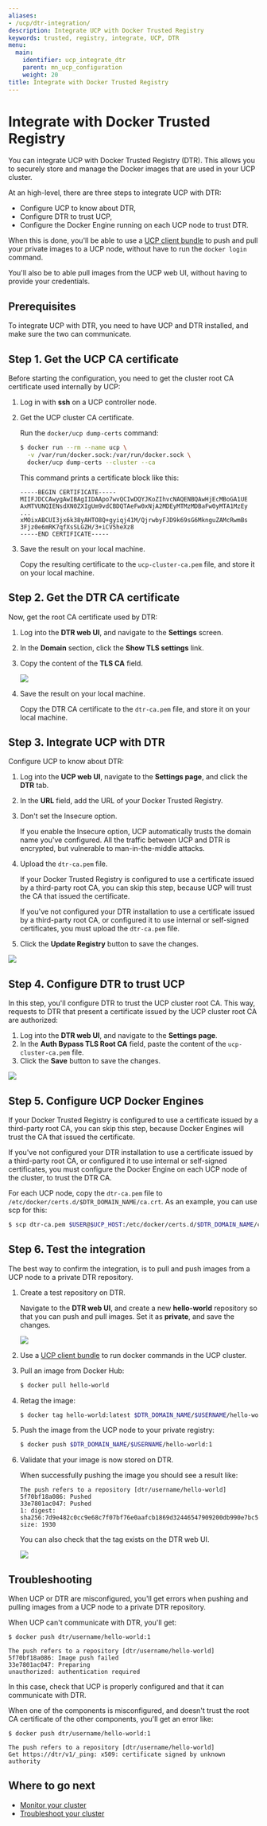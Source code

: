 ```yaml
---
aliases:
- /ucp/dtr-integration/
description: Integrate UCP with Docker Trusted Registry
keywords: trusted, registry, integrate, UCP, DTR
menu:
  main:
    identifier: ucp_integrate_dtr
    parent: mn_ucp_configuration
    weight: 20
title: Integrate with Docker Trusted Registry
---
```


# Integrate with Docker Trusted Registry

You can integrate UCP with Docker Trusted Registry (DTR). This allows you to
securely store and manage the Docker images that are used in your UCP cluster.

At an high-level, there are three steps to integrate UCP with DTR:

* Configure UCP to know about DTR,
* Configure DTR to trust UCP,
* Configure the Docker Engine running on each UCP node to trust DTR.

When this is done, you'll be able to use a [UCP client bundle](../access-ucp/cli-based-access.md)
to push and pull your private images to a UCP node, without have to run the
`docker login` command.

You'll also be to able pull images from the UCP web UI, without having to
provide your credentials.

## Prerequisites

To integrate UCP with DTR, you need to have UCP and DTR installed, and make sure
the two can communicate.

## Step 1. Get the UCP CA certificate

Before starting the configuration, you need to get the cluster root CA
certificate used internally by UCP:

1.  Log in with **ssh** on a UCP controller node.
2.  Get the UCP cluster CA certificate.

    Run the `docker/ucp dump-certs` command:

    ```bash
    $ docker run --rm --name ucp \
      -v /var/run/docker.sock:/var/run/docker.sock \
      docker/ucp dump-certs --cluster --ca
    ```

    This command prints a certificate block like this:

    ```none
    -----BEGIN CERTIFICATE-----
    MIIFJDCCAwygAwIBAgIIDAApo7wvQCIwDQYJKoZIhvcNAQENBQAwHjEcMBoGA1UE
    AxMTVUNQIENsdXN0ZXIgUm9vdCBDQTAeFw0xNjA2MDEyMTMzMDBaFw0yMTA1MzEy
    ...
    xMOixABCUI3jx6k38yAHTO8Q+gyiqj41M/QjrwbyFJD9k69sG6MknguZAMcRwmBs
    3Fjz0e6mRK7qfXsSLGZH/3+iCV5heXz8
    -----END CERTIFICATE-----
    ```

3.  Save the result on your local machine.

    Copy the resulting certificate to the `ucp-cluster-ca.pem` file,
    and store it on your local machine.

## Step 2. Get the DTR CA certificate

Now, get the root CA certificate used by DTR:

1. Log into the **DTR web UI**, and navigate to the **Settings** screen.
2. In the **Domain** section, click the **Show TLS settings** link.
3. Copy the content of the **TLS CA** field.

    ![](../images/dtr-integration-1.png)

4. Save the result on your local machine.

    Copy the DTR CA certificate to the `dtr-ca.pem` file, and store
    it on your local machine.


## Step 3. Integrate UCP with DTR

Configure UCP to know about DTR:

1. Log into the **UCP web UI**, navigate to the **Settings page**, and click
the **DTR** tab.
2. In the **URL** field, add the URL of your Docker Trusted Registry.
3. Don't set the Insecure option.

    If you enable the Insecure option, UCP automatically trusts the domain name
    you've configured. All the traffic between UCP and DTR is encrypted, but
    vulnerable to man-in-the-middle attacks.

4. Upload the `dtr-ca.pem` file.

    If your Docker Trusted Registry is configured to use a certificate issued
    by a third-party root CA, you can skip this step, because UCP will trust
    the CA that issued the certificate.

    If you've not configured your DTR installation to use a certificate issued
    by a third-party root CA, or configured it to use internal or self-signed
    certificates, you must upload the `dtr-ca.pem` file.

5. Click the **Update Registry** button to save the changes.

![](../images/dtr-integration-2.png)


## Step 4. Configure DTR to trust UCP

In this step, you'll configure DTR to trust the UCP cluster root CA. This way,
requests to DTR that present a certificate issued by the UCP cluster root CA
are authorized:

1. Log into the **DTR web UI**, and navigate to the **Settings page**.
2. In the **Auth Bypass TLS Root CA** field, paste the content of the
`ucp-cluster-ca.pem` file.
3. Click the **Save** button to save the changes.

![](../images/dtr-integration-3.png)


## Step 5. Configure UCP Docker Engines

If your Docker Trusted Registry is configured to use a certificate issued by
a third-party root CA, you can skip this step, because Docker Engines will
trust the CA that issued the certificate.

If you've not configured your DTR installation to use a certificate issued
by a third-party root CA, or configured it to use internal or self-signed
certificates, you must configure the Docker Engine on each UCP node of the
cluster, to trust the DTR CA.

For each UCP node, copy the `dtr-ca.pem` file to
`/etc/docker/certs.d/$DTR_DOMAIN_NAME/ca.crt`. As an example, you can use scp
for this:

```bash
$ scp dtr-ca.pem $USER@$UCP_HOST:/etc/docker/certs.d/$DTR_DOMAIN_NAME/ca.crt
```

## Step 6. Test the integration

The best way to confirm the integration, is to pull and push images from a UCP
node to a private DTR repository.

1. Create a test repository on DTR.

    Navigate to the **DTR web UI**, and create a new **hello-world** repository
    so that you can push and pull images. Set it as **private**, and save
    the changes.

    ![](../images/dtr-integration-4.png)

2. Use a [UCP client bundle](../access-ucp/cli-based-access.md) to run docker
commands in the UCP cluster.

3.  Pull an image from Docker Hub:

    ```bash
    $ docker pull hello-world
    ```

4.  Retag the image:

    ```bash
    $ docker tag hello-world:latest $DTR_DOMAIN_NAME/$USERNAME/hello-world:1
    ```

5.  Push the image from the UCP node to your private registry:

    ```bash
    $ docker push $DTR_DOMAIN_NAME/$USERNAME/hello-world:1
    ```

6.  Validate that your image is now stored on DTR.

    When successfully pushing the image you should see a result like:

    ```none
    The push refers to a repository [dtr/username/hello-world]
    5f70bf18a086: Pushed
    33e7801ac047: Pushed
    1: digest: sha256:7d9e482c0cc9e68c7f07bf76e0aafcb1869d32446547909200db990e7bc5461a size: 1930
    ```

    You can also check that the tag exists on the DTR web UI.

    ![](../images/dtr-integration-5.png)

## Troubleshooting

When UCP or DTR are misconfigured, you'll get errors when pushing and pulling
images from a UCP node to a private DTR repository.

When UCP can't communicate with DTR, you'll get:

```none
$ docker push dtr/username/hello-world:1

The push refers to a repository [dtr/username/hello-world]
5f70bf18a086: Image push failed
33e7801ac047: Preparing
unauthorized: authentication required
```

In this case, check that UCP is properly configured and that it can communicate
with DTR.

When one of the components is misconfigured, and doesn't trust the root CA
certificate of the other components, you'll get an error like:

```none
$ docker push dtr/username/hello-world:1

The push refers to a repository [dtr/username/hello-world]
Get https://dtr/v1/_ping: x509: certificate signed by unknown authority
```

## Where to go next

* [Monitor your cluster](../monitor/monitor-ucp.md)
* [Troubleshoot your cluster](../monitor/troubleshoot-ucp.md)